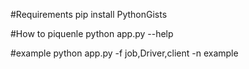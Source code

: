 #Requirements
pip install PythonGists

#How to
piquenle 
python app.py --help

#example
python app.py -f job,Driver,client -n example